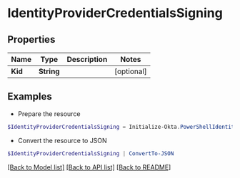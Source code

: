 # IdentityProviderCredentialsSigning
## Properties

Name | Type | Description | Notes
------------ | ------------- | ------------- | -------------
**Kid** | **String** |  | [optional] 

## Examples

- Prepare the resource
```powershell
$IdentityProviderCredentialsSigning = Initialize-Okta.PowerShellIdentityProviderCredentialsSigning  -Kid null
```

- Convert the resource to JSON
```powershell
$IdentityProviderCredentialsSigning | ConvertTo-JSON
```

[[Back to Model list]](../README.md#documentation-for-models) [[Back to API list]](../README.md#documentation-for-api-endpoints) [[Back to README]](../README.md)

